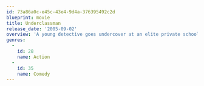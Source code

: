 ```yaml
---
id: 73a86a0c-e45c-43e4-9d4a-376395492c2d
blueprint: movie
title: Underclassman
release_date: '2005-09-02'
overview: 'A young detective goes undercover at an elite private school to destroy an international stolen car ring.'
genres:
  -
    id: 28
    name: Action
  -
    id: 35
    name: Comedy
---
```

